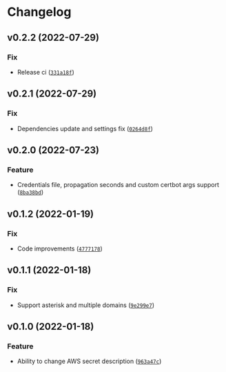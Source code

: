 # Changelog

<!--next-version-placeholder-->

## v0.2.2 (2022-07-29)
### Fix
* Release ci ([`331a18f`](https://github.com/KiraLT/certbot-lambda/commit/331a18f9cc189f5a236984aa47a7becdafc6b550))

## v0.2.1 (2022-07-29)
### Fix
* Dependencies update and settings fix ([`0264d8f`](https://github.com/KiraLT/certbot-lambda/commit/0264d8f1c446b17ed47cf0460a29afca23ca3639))

## v0.2.0 (2022-07-23)
### Feature
* Credentials file, propagation seconds and custom certbot args support ([`8ba38bd`](https://github.com/KiraLT/certbot-lambda/commit/8ba38bdc24d87722cd9fb308215d3ed582e85af4))

## v0.1.2 (2022-01-19)
### Fix
* Code improvements ([`4777178`](https://github.com/KiraLT/certbot-lambda/commit/4777178eb2e1c78aaaebffbae0985d15272b7464))

## v0.1.1 (2022-01-18)
### Fix
* Support asterisk and multiple domains ([`9e299e7`](https://github.com/KiraLT/certbot-lambda/commit/9e299e7bccf64ee7b3a097b75945a04ce00d8da9))

## v0.1.0 (2022-01-18)
### Feature
* Ability to change AWS secret description ([`963a47c`](https://github.com/KiraLT/certbot-lambda/commit/963a47cc76bf182e26ce7d3094f6f903d4778791))
